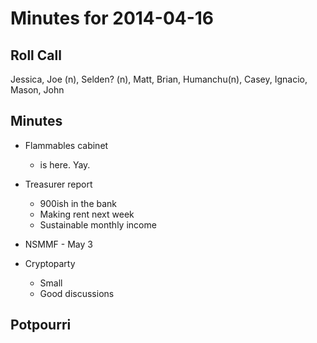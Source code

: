 Minutes for 2014-04-16
======================

Roll Call
---------
Jessica, Joe (n), Selden? (n), Matt, Brian, Humanchu(n), Casey, Ignacio, Mason, John

Minutes
-------
- Flammables cabinet
	- is here. Yay.
- Treasurer report
	- 900ish in the bank
	- Making rent next week
	- Sustainable monthly income
- NSMMF - May 3

- Cryptoparty
	- Small
	- Good discussions


Potpourri
---------

